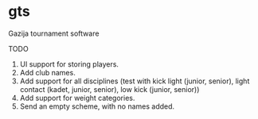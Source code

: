 gts
===

Gazija tournament software

TODO

1. UI support for storing players.
2. Add club names.
3. Add support for all disciplines (test with kick light (junior, senior), light contact (kadet, junior, senior), low kick (junior, senior))
4. Add support for weight categories.
5. Send an empty scheme, with no names added.